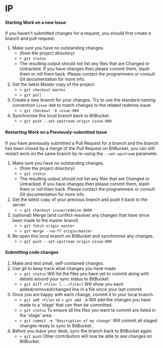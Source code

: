 # IP

#### Starting Work on a new Issue

If you haven't submitted changes for a request, you should first create a branch and pull-request.

1. Make sure you have no outstanding changes.
    - (from the project directory)
    - `> git status`
    - The resulting output should not list any files that are Changed or Untracked. If you have changes then please commit them, stash them or roll them back. Please contact the programmers or consult Git documentation for more info.
1. Get the latest Master copy of the project.
    - `> git checkout master`
    - `> git pull`
1. Create a new branch for your changes. Try to use the standard naming convention `issue-000` to match changes to the related redmine issue.
    - `> git checkout -b issue-000`
1. Synchronise this local branch back to BitBucket.
    - `> git push --set-upstream origin issue-000`


#### Restarting Work on a Previously-submitted Issue

If you have previously submitted a Pull Request for a branch and the branch has been closed by a merge of the Pull Request on BitBucket, you can still restart work on the same branch by re-using the `--set-upstream` parameter.

1. Make sure you have no outstanding changes.
    - (from the project directory)
    - `> git status`
    - The resulting output should not list any files that are Changed or Untracked. If you have changes then please commit them, stash them or roll them back. Please contact the programmers or consult Git documentation for more info.
1. Get the latest copy of your previous branch and push it back to the server.
    - `> git checkout issue/redmine-0000`
1. (optional) Merge (and conflict-resolve) any changes that have since been made to the master branch
    - `> git fetch origin master`
    - `> git merge --no-ff origin/master`
1. Re-open this local branch on BitBucket and synchronise any changes.
    - `> git push --set-upstream origin issue-000`

#### Submitting code changes

1. Make and test small, self-contained changes.
1. Use git to keep track what changes you have made
    - `> git status` Will list the files you have yet to commit along with details around your sync status to BitBucket
    - `> git diff <file> [...<file>]` Will show you each added/removed/changed line in a file since your last commit
1. Once you are happy with each change, commit it to your local branch.
    - `> git add <file>` or `> git add -A` Will add the changes you have made to a 'stage' that can then be committed.
    - `> git status` To ensure all the files you want to commit are listed in the 'stage' area.
    - `> git commit -m "Description of my change"` Will commit all staged changes ready to sync to BitBucket.
1. Before you leave your desk, sync the branch back to BitBucket again.
    - `> git push` Other contributors will now be able to see changes on BitBucket.
